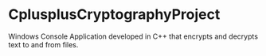 # CplusplusCryptographyProject
Windows Console Application developed in C++ that encrypts and decrypts text to and from files.
